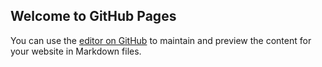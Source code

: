 ## Welcome to GitHub Pages

You can use the [editor on GitHub](https://github.com/railix/divPlayer/edit/master/README.md) to maintain and preview the content for your website in Markdown files.

